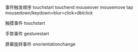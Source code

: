 事件触发顺序
touchstart
touchend
mouseover
mousemove
tap mousedown/keydown>blur>click>dblclick

触摸事件
touchstart

手势事件
gesturestart


屏幕旋转事件
onorientationchange